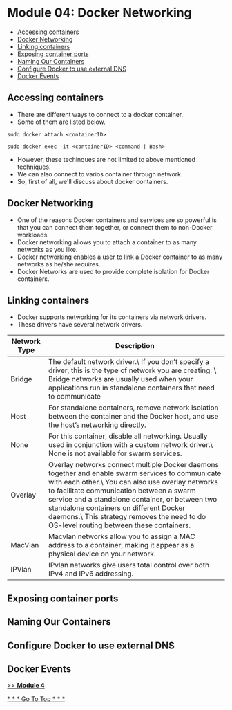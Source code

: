 # Module 04: Docker Networking
* [Accessing containers]()
* [Docker Networking]()
* [Linking containers]()
* [Exposing container ports]()
* [Naming Our Containers]()
* [Configure Docker to use external DNS]()
* [Docker Events]()

## Accessing containers
* There are different ways to connect to a docker container.
* Some of them are listed below.
```
sudo docker attach <containerID>
```
```
sudo docker exec -it <containerID> <command | Bash>
```
* However, these techinques are not limited to above mentioned techniques. 
* We can also connect to varios container through network. 
* So, first of all, we'll discuss about docker containers.

## Docker Networking
* One of the reasons Docker containers and services are so powerful is that you can connect them together, or connect them to non-Docker workloads.
* Docker networking allows you to attach a container to as many networks as you like. 
* Docker networking enables a user to link a Docker container to as many networks as he/she requires. 
* Docker Networks are used to provide complete isolation for Docker containers.


## Linking containers
* Docker supports networking for its containers via network drivers. 
* These drivers have several network drivers.

| Network Type | Description |
|---|---|
| Bridge | The default network driver.\  If you don’t specify a driver, this is the type of network you are creating. \ Bridge networks are usually used when your applications run in standalone containers that need to communicate |
| Host | For standalone containers, remove network isolation between the container and the Docker host, and use the host’s networking directly. |
| None | For this container, disable all networking. Usually used in conjunction with a custom network driver.\ None is not available for swarm services. |
| Overlay | Overlay networks connect multiple Docker daemons together and enable swarm services to communicate with each other.\ You can also use overlay networks to facilitate communication between a swarm service and a standalone container, or between two standalone containers on different Docker daemons.\ This strategy removes the need to do OS-level routing between these containers. |
| MacVlan | Macvlan networks allow you to assign a MAC address to a container, making it appear as a physical device on your network. |
| IPVlan | IPvlan networks give users total control over both IPv4 and IPv6 addressing. |

## Exposing container ports


## Naming Our Containers


## Configure Docker to use external DNS


## Docker Events





[>> **Module 4**]()

[* * * Go To Top * * * ]()
